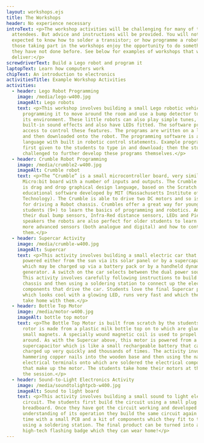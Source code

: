 ```yaml
---
layout: workshops.ejs
title: The Workshops
header: No experience necessary
introText: <p>The workshop activities will be challenging for many of the
  attendees. But advice and instructions will be provided. You will not be
  expected to know how to solder a transistor; or how programme a robot! Most of
  those taking part in the workshops enjoy the opportunity to do something that
  they have not done before. See below for examples of workshops that we can
  deliver:</p>
screwdriverText: Build a Lego robot and program it
laptopText: Learn how computers work
chipText: An introduction to electronics
activitiesTitle: Example Workshop Activities
activities:
  - header: Lego Robot Programming
    image: /media/lego-w400.jpg
    imageAlt: Lego robots
    text: <p>This workshop involves building a small Lego robotic vehicle and then
      programming it to move around the room and use a bump detector to sense
      its environment. These little robots can also play simple tunes, have
      built-in sound effects and also have LEDs fitted. The software provides
      access to control these features. The programs are written on a laptop PC
      and then downloaded onto the robot. The programming software is a “C like”
      language with built in robotic control statements. Example programs are
      first given to the students to type in and download; then the students are
      challenged to further develop these programs themselves.</p>
  - header: Crumble Robot Programming
    image: /media/crumble2-w400.jpg
    imageAlt: Crumble robot
    text: <p>The “Crumble” is a small microcontroller board, very similar to the BBC
      Micro:bit board with a number of inputs and outputs. The Crumble software
      is drag and drop graphical design language, based on the Scratch
      educational software developed by MIT (Massachusetts Institute of
      Technology). The Crumble is able to drive two DC motors and so is perfect
      for driving a Robot chassis. Crumbles offer a great way for younger
      students (9+) to learn the basics of programming and robotics. And with
      their dual bump sensors, Infra-Red distance sensors, LEDs and Piezo
      speakers the robots are also perfect for older students to learn about
      more advanced sensors (both analogue and digital) and how to control
      them.</p>
  - header: Supercar Activity
    image: /media/crumble-w400.jpg
    imageAlt: Supercar
    text: <p>This activity involves building a small electric car that may be
      powered either from the sun via its solar panel or by a supercapacitor
      which may be charged up via a battery pack or by a handheld dynamo
      generator. A switch on the car selects between the dual power sources.
      This activity involves carefully following instructions to build the
      chassis and then using a soldering station to connect up the electric
      components that drive the car. Students love the final Supercar product
      which looks cool with a glowing LED, runs very fast and which they can
      take home with them.</p>
  - header: Bottle Top Motor
    image: /media/motor-w400.jpg
    imageAlt: bottle top motor
    text: <p>The Bottle Top Motor is built from scratch by the students. The motor
      rotor is made from a plastic milk bottle top on to which are glued four
      small magnets. A specially wound magnetic coil is used to propel the rotor
      around. As with the Supercar above, this motor is powered from a
      supercapacitor which is like a small rechargeable battery that can be
      charged up very quickly and thousands of times. The activity involves
      hammering copper nails into the wooden base and then using the nails as
      electrical terminals onto which are soldered the electrical components
      that make up the motor. The students take home their motors at the end of
      the session.</p>
  - header: Sound-to-Light Electronics Activity
    image: /media/soundtolightpcb-w400.jpg
    imageAlt: Sound to light board
    text: <p>This activity involves building a small sound to light electronic
      circuit. The students first build the circuit using a small plug in
      breadboard. Once they have got the circuit working and developed a basic
      understanding of its operation they build the same circuit again but this
      time with a small PCB and a kit of components which they fit to the board
      using a soldering station. The final product can be turned into a
      high-tech flashing badge which they can wear home!</p>
---
```

